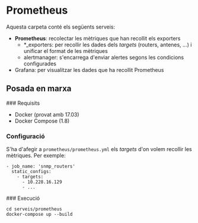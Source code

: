 # Prometheus

Aquesta carpeta conté els següents serveis:
 - **Prometheus**: recolectar les mètriques que han recollit els exporters
   - *_exporters: per recollir les dades dels *targets* (routers, antenes, ...) i unificar el format de les mètriques
   - alertmanager: s'encarrega d'enviar alertes segons les condicions configurades
 - Grafana: per visualitzar les dades que ha recollit Prometheus

## Posada en marxa

### Requisits

 - Docker (provat amb 17.03)
 - Docker Compose (1.8)

### Configuració

S'ha d'afegir a `prometheus/prometheus.yml` els *targets* d'on volem recollir les mètriques. Per exemple:

```
- job_name: 'snmp_routers'
  static_configs:
    - targets:
      - 10.228.16.129
      - ...
```

### Execució

```
cd serveis/prometheus
docker-compose up --build
``` 
